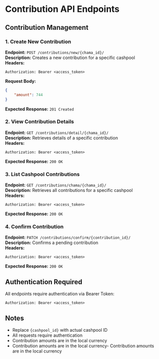 # Contribution API Endpoints

## Contribution Management

### 1. Create New Contribution
**Endpoint:** `POST /contributions/new/{chama_id}/`  
**Description:** Creates a new contribution for a specific cashpool  
**Headers:**
```http
Authorization: Bearer <access_token>
```
**Request Body:**
```json
{
    "amount": 744
}
```
**Expected Response:** `201 Created`

### 2. View Contribution Details
**Endpoint:** `GET /contributions/detail/{chama_id}/`  
**Description:** Retrieves details of a specific contribution  
**Headers:**
```http
Authorization: Bearer <access_token>
```
**Expected Response:** `200 OK`

### 3. List Cashpool Contributions
**Endpoint:** `GET /contributions/chama/{chama_id}/`  
**Description:** Retrieves all contributions for a specific cashpool  
**Headers:**
```http
Authorization: Bearer <access_token>
```
**Expected Response:** `200 OK`

### 4. Confirm Contribution
**Endpoint:** `PATCH /contributions/confirm/{contribution_id}/`  
**Description:** Confirms a pending contribution  
**Headers:**
```http
Authorization: Bearer <access_token>
```
**Expected Response:** `200 OK`

## Authentication Required
All endpoints require authentication via Bearer Token:
```http
Authorization: Bearer <access_token>
```

## Notes
- Replace `{cashpool_id}` with actual cashpool ID
- All requests require authentication
- Contribution amounts are in the local currency
- Contribution amounts are in the local currency- Contribution amounts are in the local currency




